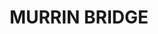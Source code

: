---
lastmod: '2025-04-06T06:05:20+00:00'
latitude: -33.24358
layout: suburb
longitude: 146.40002
postcode: '2672'
state: NSW
title: MURRIN BRIDGE
url: /nsw/murrin-bridge/
---